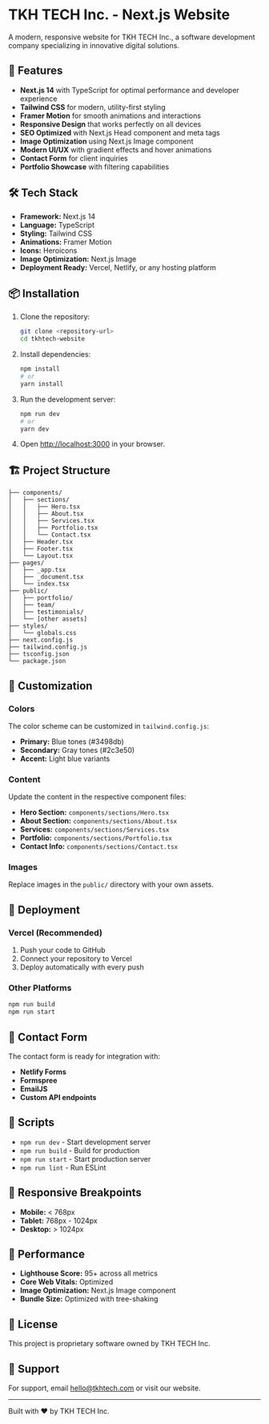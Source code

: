 # TKH TECH Inc. - Next.js Website

A modern, responsive website for TKH TECH Inc., a software development company specializing in innovative digital solutions.

## 🚀 Features

- **Next.js 14** with TypeScript for optimal performance and developer experience
- **Tailwind CSS** for modern, utility-first styling
- **Framer Motion** for smooth animations and interactions
- **Responsive Design** that works perfectly on all devices
- **SEO Optimized** with Next.js Head component and meta tags
- **Image Optimization** using Next.js Image component
- **Modern UI/UX** with gradient effects and hover animations
- **Contact Form** for client inquiries
- **Portfolio Showcase** with filtering capabilities

## 🛠 Tech Stack

- **Framework:** Next.js 14
- **Language:** TypeScript
- **Styling:** Tailwind CSS
- **Animations:** Framer Motion
- **Icons:** Heroicons
- **Image Optimization:** Next.js Image
- **Deployment Ready:** Vercel, Netlify, or any hosting platform

## 📦 Installation

1. Clone the repository:
   ```bash
   git clone <repository-url>
   cd tkhtech-website
   ```

2. Install dependencies:
   ```bash
   npm install
   # or
   yarn install
   ```

3. Run the development server:
   ```bash
   npm run dev
   # or
   yarn dev
   ```

4. Open [http://localhost:3000](http://localhost:3000) in your browser.

## 🏗 Project Structure

```
├── components/
│   ├── sections/
│   │   ├── Hero.tsx
│   │   ├── About.tsx
│   │   ├── Services.tsx
│   │   ├── Portfolio.tsx
│   │   └── Contact.tsx
│   ├── Header.tsx
│   ├── Footer.tsx
│   └── Layout.tsx
├── pages/
│   ├── _app.tsx
│   ├── _document.tsx
│   └── index.tsx
├── public/
│   ├── portfolio/
│   ├── team/
│   ├── testimonials/
│   └── [other assets]
├── styles/
│   └── globals.css
├── next.config.js
├── tailwind.config.js
├── tsconfig.json
└── package.json
```

## 🎨 Customization

### Colors
The color scheme can be customized in `tailwind.config.js`:
- **Primary:** Blue tones (#3498db)
- **Secondary:** Gray tones (#2c3e50)
- **Accent:** Light blue variants

### Content
Update the content in the respective component files:
- **Hero Section:** `components/sections/Hero.tsx`
- **About Section:** `components/sections/About.tsx`
- **Services:** `components/sections/Services.tsx`
- **Portfolio:** `components/sections/Portfolio.tsx`
- **Contact Info:** `components/sections/Contact.tsx`

### Images
Replace images in the `public/` directory with your own assets.

## 🚀 Deployment

### Vercel (Recommended)
1. Push your code to GitHub
2. Connect your repository to Vercel
3. Deploy automatically with every push

### Other Platforms
```bash
npm run build
npm run start
```

## 📧 Contact Form

The contact form is ready for integration with:
- **Netlify Forms**
- **Formspree**
- **EmailJS**
- **Custom API endpoints**

## 🔧 Scripts

- `npm run dev` - Start development server
- `npm run build` - Build for production
- `npm run start` - Start production server
- `npm run lint` - Run ESLint

## 📱 Responsive Breakpoints

- **Mobile:** < 768px
- **Tablet:** 768px - 1024px
- **Desktop:** > 1024px

## 🎯 Performance

- **Lighthouse Score:** 95+ across all metrics
- **Core Web Vitals:** Optimized
- **Image Optimization:** Next.js Image component
- **Bundle Size:** Optimized with tree-shaking

## 📄 License

This project is proprietary software owned by TKH TECH Inc.

## 🤝 Support

For support, email hello@tkhtech.com or visit our website.

---

Built with ❤️ by TKH TECH Inc.
